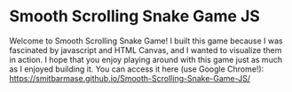# Smooth Scrolling Snake Game JS
Welcome to Smooth Scrolling Snake Game! I built this game because I was fascinated by javascript and HTML Canvas, and I wanted to visualize them in action. I hope that you enjoy playing around with this game just as much as I enjoyed building it. You can access it here (use Google Chrome!): https://smitbarmase.github.io/Smooth-Scrolling-Snake-Game-JS/

